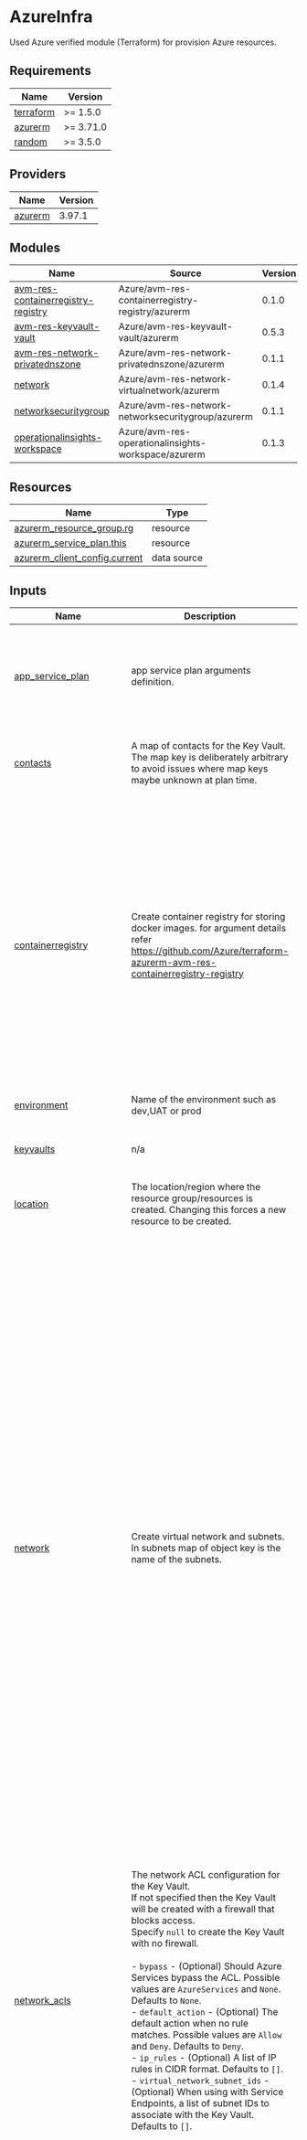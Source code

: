 # AzureInfra
Used Azure verified module (Terraform) for provision Azure resources.

<!-- BEGIN_TF_DOCS -->
## Requirements

| Name | Version |
|------|---------|
| <a name="requirement_terraform"></a> [terraform](#requirement\_terraform) | >= 1.5.0 |
| <a name="requirement_azurerm"></a> [azurerm](#requirement\_azurerm) | >= 3.71.0 |
| <a name="requirement_random"></a> [random](#requirement\_random) | >= 3.5.0 |

## Providers

| Name | Version |
|------|---------|
| <a name="provider_azurerm"></a> [azurerm](#provider\_azurerm) | 3.97.1 |

## Modules

| Name | Source | Version |
|------|--------|---------|
| <a name="module_avm-res-containerregistry-registry"></a> [avm-res-containerregistry-registry](#module\_avm-res-containerregistry-registry) | Azure/avm-res-containerregistry-registry/azurerm | 0.1.0 |
| <a name="module_avm-res-keyvault-vault"></a> [avm-res-keyvault-vault](#module\_avm-res-keyvault-vault) | Azure/avm-res-keyvault-vault/azurerm | 0.5.3 |
| <a name="module_avm-res-network-privatednszone"></a> [avm-res-network-privatednszone](#module\_avm-res-network-privatednszone) | Azure/avm-res-network-privatednszone/azurerm | 0.1.1 |
| <a name="module_network"></a> [network](#module\_network) | Azure/avm-res-network-virtualnetwork/azurerm | 0.1.4 |
| <a name="module_networksecuritygroup"></a> [networksecuritygroup](#module\_networksecuritygroup) | Azure/avm-res-network-networksecuritygroup/azurerm | 0.1.1 |
| <a name="module_operationalinsights-workspace"></a> [operationalinsights-workspace](#module\_operationalinsights-workspace) | Azure/avm-res-operationalinsights-workspace/azurerm | 0.1.3 |

## Resources

| Name | Type |
|------|------|
| [azurerm_resource_group.rg](https://registry.terraform.io/providers/hashicorp/azurerm/latest/docs/resources/resource_group) | resource |
| [azurerm_service_plan.this](https://registry.terraform.io/providers/hashicorp/azurerm/latest/docs/resources/service_plan) | resource |
| [azurerm_client_config.current](https://registry.terraform.io/providers/hashicorp/azurerm/latest/docs/data-sources/client_config) | data source |

## Inputs

| Name | Description | Type | Default | Required |
|------|-------------|------|---------|:--------:|
| <a name="input_app_service_plan"></a> [app\_service\_plan](#input\_app\_service\_plan) | app service plan arguments definition. | <pre>object({<br>    name                                = optional(string)<br>    resource_groups_map_key             = optional(string, "default")<br>    os_type                             = optional(string, "Linux")<br>    sku                                 = optional(string, "Standard")<br>    app_service_environment_resource_id = optional(string)<br>  })</pre> | n/a | yes |
| <a name="input_contacts"></a> [contacts](#input\_contacts) | A map of contacts for the Key Vault. The map key is deliberately arbitrary to avoid issues where map keys maybe unknown at plan time. | <pre>map(object({<br>    email = string<br>    name  = optional(string, null)<br>    phone = optional(string, null)<br>  }))</pre> | `{}` | no |
| <a name="input_containerregistry"></a> [containerregistry](#input\_containerregistry) | Create container registry for storing docker images. for argument details refer https://github.com/Azure/terraform-azurerm-avm-res-containerregistry-registry | <pre>object({<br>    name                          = optional(string)<br>    resource_groups_map_key       = optional(string, "default")<br>    public_network_access_enabled = optional(bool, false)<br>    network_rule_bypass_option    = optional(string, "AzureServices")<br>    sku                           = optional(string, "Standard")<br>    network_rule_set = optional(object({<br>      default_action = optional(string, "Deny")<br>      ip_rule = optional(list(object({<br>        # since the `action` property only permits `Allow`, this is hard-coded.<br>        action   = optional(string, "Allow")<br>        ip_range = string<br>      })), [])<br>      virtual_network = optional(list(object({<br>        # since the `action` property only permits `Allow`, this is hard-coded.<br>        action    = optional(string, "Allow")<br>        subnet_id = string<br>      })), [])<br>    }))<br>  })</pre> | n/a | yes |
| <a name="input_environment"></a> [environment](#input\_environment) | Name of the environment such as dev,UAT or prod | `string` | `"dev"` | no |
| <a name="input_keyvaults"></a> [keyvaults](#input\_keyvaults) | n/a | <pre>object({<br>    name                    = optional(string)<br>    resource_groups_map_key = optional(string, "default")<br>  })</pre> | n/a | yes |
| <a name="input_location"></a> [location](#input\_location) | The location/region where the resource group/resources is created. Changing this forces a new resource to be created. | `string` | n/a | yes |
| <a name="input_network"></a> [network](#input\_network) | Create virtual network and subnets. In subnets map of object key is the name of the subnets. | <pre>map(object({<br>    vnet_name                     = string<br>    resource_groups_map_key       = optional(string, "network")<br>    virtual_network_address_space = list(string)<br>    subnets = map(object({<br>      address_prefixes                          = list(string)<br>      private_endpoint_network_policies_enabled = optional(bool, false)<br>      service_endpoints                         = optional(set(string))<br>      network_security_groups_map_key           = optional(string)<br>      delegations = optional(list(<br>        object(<br>          {<br>            name = string # (Required) A name for this delegation.<br>            service_delegation = object({<br>              name    = string                 # (Required) The name of service to delegate to. Possible values include `Microsoft.ApiManagement/service`, `Microsoft.AzureCosmosDB/clusters`, `Microsoft.BareMetal/AzureVMware`, `Microsoft.BareMetal/CrayServers`, `Microsoft.Batch/batchAccounts`, `Microsoft.ContainerInstance/containerGroups`, `Microsoft.ContainerService/managedClusters`, `Microsoft.Databricks/workspaces`, `Microsoft.DBforMySQL/flexibleServers`, `Microsoft.DBforMySQL/serversv2`, `Microsoft.DBforPostgreSQL/flexibleServers`, `Microsoft.DBforPostgreSQL/serversv2`, `Microsoft.DBforPostgreSQL/singleServers`, `Microsoft.HardwareSecurityModules/dedicatedHSMs`, `Microsoft.Kusto/clusters`, `Microsoft.Logic/integrationServiceEnvironments`, `Microsoft.MachineLearningServices/workspaces`, `Microsoft.Netapp/volumes`, `Microsoft.Network/managedResolvers`, `Microsoft.Orbital/orbitalGateways`, `Microsoft.PowerPlatform/vnetaccesslinks`, `Microsoft.ServiceFabricMesh/networks`, `Microsoft.Sql/managedInstances`, `Microsoft.Sql/servers`, `Microsoft.StoragePool/diskPools`, `Microsoft.StreamAnalytics/streamingJobs`, `Microsoft.Synapse/workspaces`, `Microsoft.Web/hostingEnvironments`, `Microsoft.Web/serverFarms`, `NGINX.NGINXPLUS/nginxDeployments` and `PaloAltoNetworks.Cloudngfw/firewalls`.<br>              actions = optional(list(string)) # (Optional) A list of Actions which should be delegated. This list is specific to the service to delegate to. Possible values include `Microsoft.Network/networkinterfaces/*`, `Microsoft.Network/virtualNetworks/subnets/action`, `Microsoft.Network/virtualNetworks/subnets/join/action`, `Microsoft.Network/virtualNetworks/subnets/prepareNetworkPolicies/action` and `Microsoft.Network/virtualNetworks/subnets/unprepareNetworkPolicies/action`.<br>            })<br>          }<br>        )<br>      ))<br>    }))<br>  }))</pre> | `{}` | no |
| <a name="input_network_acls"></a> [network\_acls](#input\_network\_acls) | The network ACL configuration for the Key Vault.<br>If not specified then the Key Vault will be created with a firewall that blocks access.<br>Specify `null` to create the Key Vault with no firewall.<br><br>- `bypass` - (Optional) Should Azure Services bypass the ACL. Possible values are `AzureServices` and `None`. Defaults to `None`.<br>- `default_action` - (Optional) The default action when no rule matches. Possible values are `Allow` and `Deny`. Defaults to `Deny`.<br>- `ip_rules` - (Optional) A list of IP rules in CIDR format. Defaults to `[]`.<br>- `virtual_network_subnet_ids` - (Optional) When using with Service Endpoints, a list of subnet IDs to associate with the Key Vault. Defaults to `[]`. | <pre>object({<br>    bypass                     = optional(string, "None")<br>    default_action             = optional(string, "Deny")<br>    ip_rules                   = optional(list(string), [])<br>    virtual_network_subnet_ids = optional(list(string), [])<br>  })</pre> | `{}` | no |
| <a name="input_network_security_groups"></a> [network\_security\_groups](#input\_network\_security\_groups) | Create network security groups and associated rules. | <pre>map(object({<br>    name                    = string<br>    resource_groups_map_key = optional(string, "network")<br>    rules = optional(map(object({<br>      nsg_rule_priority                   = number # (Required) NSG rule priority.<br>      nsg_rule_direction                  = string # (Required) NSG rule direction. Possible values are `Inbound` and `Outbound`.<br>      nsg_rule_access                     = string # (Required) NSG rule access. Possible values are `Allow` and `Deny`.<br>      nsg_rule_protocol                   = string # (Required) NSG rule protocol. Possible values are `Tcp`, `Udp`, `Icmp`, `Esp`, `Asterisk`.<br>      nsg_rule_source_port_range          = string # (Required) NSG rule source port range.<br>      nsg_rule_destination_port_range     = string # (Required) NSG rule destination port range.<br>      nsg_rule_source_address_prefix      = string # (Required) NSG rule source address prefix.<br>      nsg_rule_destination_address_prefix = string # (Required) NSG rule destination address prefix.<br>    })), {})<br>  }))</pre> | `{}` | no |
| <a name="input_project_name"></a> [project\_name](#input\_project\_name) | Name of project for which the infra will create. | `string` | `"POC"` | no |
| <a name="input_resource_groups"></a> [resource\_groups](#input\_resource\_groups) | map of object defines the details of the resource groups | <pre>map(object({<br>    name   = string<br>    region = optional(string)<br>  }))</pre> | <pre>{<br>  "default": {<br>    "name": "rg"<br>  },<br>  "network": {<br>    "name": "rg-network"<br>  },<br>  "privateDnsZones": {<br>    "name": "rg-dns"<br>  }<br>}</pre> | no |

## Outputs

No outputs.
<!-- END_TF_DOCS -->
